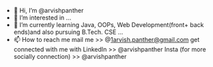 - 👋 Hi, I’m @arvishpanther
- 👀 I’m interested in ...
- 🌱 I’m currently learning Java, OOPs, Web Development(front+ back ends)and also pursuing B.Tech. CSE ...
- 📫 How to reach me 
                  mail me >> @1arvish.panther@gmail.com
                  get connected with me with LinkedIn >> @arvishpanther
                  Insta (for more socially connection) >> @arvishpanther
<!---
arvishpanther/arvishpanther is a ✨ special ✨ repository because its `README.md` (this file) appears on your GitHub profile.
You can click the Preview link to take a look at your changes.
--->
